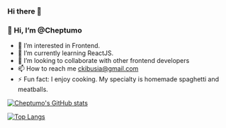 ### Hi there 👋
### 👋 Hi, I’m @Cheptumo
- 👀 I’m interested in Frontend.
- 🌱 I’m currently learning ReactJS.
- 👯 I’m looking to collaborate with other frontend developers
- 📫 How to reach me ckibusia@gmail.com
- ⚡ Fun fact: I enjoy cooking. My specialty is homemade spaghetti and meatballs.

[![Cheptumo's GitHub stats](https://github-readme-stats.vercel.app/api?username=calebcheptumo)](https://github.com/calebcheptumo/github-readme-stats)

[![Top Langs](https://github-readme-stats.vercel.app/api/top-langs/?username=calebcheptumo)](https://github.com/calebcheptumo/github-readme-stats)